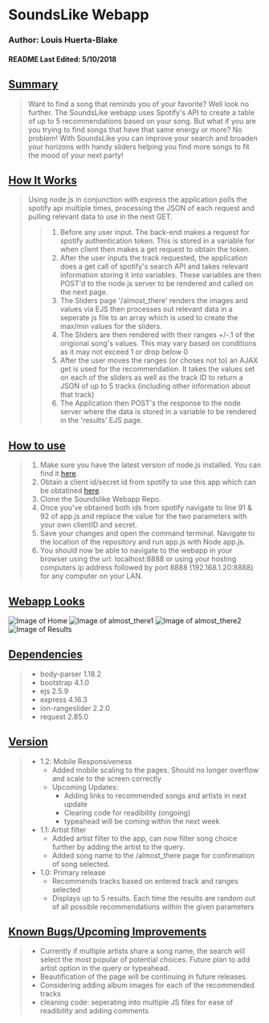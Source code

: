 <h1><b>SoundsLike Webapp</b></h1>

<h3><b>Author: Louis Huerta-Blake</b></h3>
<h4><b>README Last Edited: 5/10/2018</b><h4>

<h2><b><u>Summary</u></b></h2>


>Want to find a song that reminds you of your favorite? Well look no further. The SoundsLike webapp uses Spotify's API to create a table of up to 5 recommendations based on your song. But what if you are you trying to find songs that have that same energy or more? No problem! With SoundsLike you can improve your search and broaden your horizons with handy sliders helping you find more songs to fit the mood of your next party!

<h2><b><u>How It Works</u></b></h2>

>Using node.js in conjunction with express the application polls the spotify api multiple times, processing the JSON of each request and pulling relevant data to use in the next GET.
>>1. Before any user input. The back-end makes a request for spotify authentication token. This is stored in a variable for when client then makes a get request to obtain the token.
>>2. After the user inputs the track requested, the application does a get call of spotify's search API and takes relevant information storing it into variables. These variables are then POST'd to the node.js server to be rendered and called on the next page.
>>3. The Sliders page '/almost_there' renders the images and values via EJS then processes out relevant data in a seperate js file to an array which is used to create the max/min values for the sliders.
>>4. The Sliders are then rendered with their ranges +/-.1 of the origional song's values. This may vary based on conditions as it may not exceed 1 or drop below 0
>>5. After the user moves the ranges (or choses not to) an AJAX get is used for the recommendation. It takes the values set on each of the sliders as well as the track ID to return a JSON of up to 5 tracks (including other information about that track)
>>6. The Application then POST's the response to the node server where the data is stored in a variable to be rendered in the 'results' EJS page.

<h2><b><u>How to use</u></b></h2>

>1. Make sure you have the latest version of node.js installed. You can find it [here](https://nodejs.org/en/download/).
>2. Obtain a client id/secret id from spotify to use this app which can be obtatined [here](https://beta.developer.spotify.com/dashboard/).
>3. Clone the Soundslike Webapp Repo.
>4. Once you've obtained both ids from spotify navigate to line 91 & 92 of app.js and replace the value for the two parameters with your own clientID and secret.
>5. Save your changes and open the command terminal. Navigate to the location of the repository and run app.js with Node app.js.
>6. You should now be able to navigate to the webapp in your browser using the url: localhost:8888 or using your hosting computers ip address followed by port 8888 (192.168.1.20:8888) for any computer on your LAN.

<h2><b><u>Webapp Looks</u></b></h2>

![Image of Home](https://raw.githubusercontent.com/Equable/SoundsLike/master/images/search.PNG)
![Image of almost_there1](https://raw.githubusercontent.com/Equable/SoundsLike/master/images/almost_there_1.PNG)
![Image of almost_there2](https://raw.githubusercontent.com/Equable/SoundsLike/master/images/almost_there_2.PNG)
![Image of Results](https://raw.githubusercontent.com/Equable/SoundsLike/master/images/results.PNG)

<h2><b><u>Dependencies</u></b></h2>

>* body-parser 1.18.2 </br>
>* bootstrap 4.1.0 </br>
>* ejs 2.5.9 </br>
>* express 4.16.3 </br>
>* ion-rangeslider 2.2.0 </br>
>* request 2.85.0


<h2><b><u>Version</u></b></h2>

>* 1.2: Mobile Responsiveness
>   * Added mobile scaling to the pages. Should no longer overflow and scale to the screen correctly
>   * Upcoming Updates:
>       * Adding links to recommended songs and artists in next update
>       * Clearing code for readibility (ongoing)
>       * typeahead will be coming within the next week
>* 1.1: Artist filter
>   * Added artist filter to the app, can now filter song choice further by adding the artist to the query.
>   * Added song name to the /almost_there page for confirmation of song selected.
>* 1.0: Primary release
>   * Recommends tracks based on entered track and ranges selected
>   * Displays up to 5 results. Each time the results are random out of all possible recommendations within the given parameters

<h2><b><u>Known Bugs/Upcoming Improvements</u></b></h2>

>* Currently if multiple artists share a song name, the search will select the most popular of potential choices. Future plan to add artist option in the query or typeahead.
>* Beautification of the page will be continuing in future releases.
>* Considering adding album images for each of the recommended tracks
>* cleaning code: seperating into multiple JS files for ease of readibility and adding comments